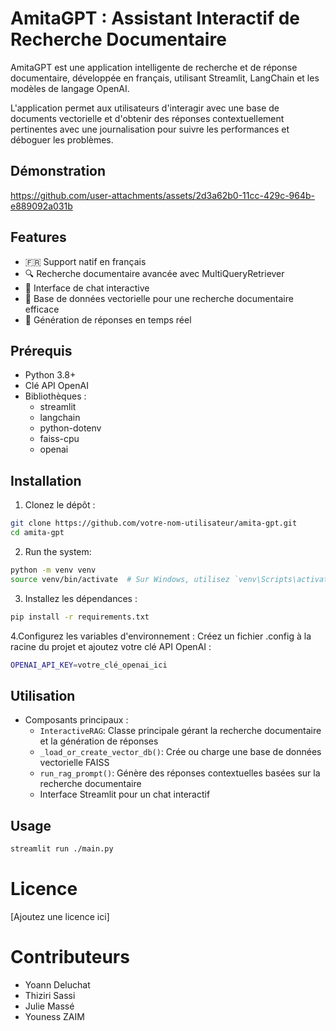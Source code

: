 # AmitaGPT : Assistant Interactif de Recherche Documentaire

AmitaGPT est une application intelligente de recherche et de réponse documentaire, développée en français, utilisant Streamlit, LangChain et les modèles de langage OpenAI. 

L'application permet aux utilisateurs d'interagir avec une base de documents vectorielle et d'obtenir des réponses contextuellement pertinentes 
avec  une journalisation pour suivre les performances et déboguer les problèmes.

## Démonstration

https://github.com/user-attachments/assets/2d3a62b0-11cc-429c-964b-e889092a031b



## Features
- 🇫🇷 Support natif en français
- 🔍 Recherche documentaire avancée avec MultiQueryRetriever
- 💬 Interface de chat interactive
- 📄 Base de données vectorielle pour une recherche documentaire efficace
- 🚀 Génération de réponses en temps réel

## Prérequis 

- Python 3.8+
- Clé API OpenAI
- Bibliothèques :
  - streamlit
  - langchain
  - python-dotenv
  - faiss-cpu
  - openai

## Installation

1. Clonez le dépôt :
```bash
git clone https://github.com/votre-nom-utilisateur/amita-gpt.git
cd amita-gpt
```

2. Run the system:
```bash
python -m venv venv
source venv/bin/activate  # Sur Windows, utilisez `venv\Scripts\activate`
```

3. Installez les dépendances :
```bash
pip install -r requirements.txt
```

4.Configurez les variables d'environnement :
Créez un fichier .config à la racine du projet et ajoutez votre clé API OpenAI :
```bash
OPENAI_API_KEY=votre_clé_openai_ici
```

## Utilisation

- Composants principaux :
  - `InteractiveRAG`: Classe principale gérant la recherche documentaire et la génération de réponses
  - `_load_or_create_vector_db()`: Crée ou charge une base de données vectorielle FAISS
  - `run_rag_prompt()`:  Génère des réponses contextuelles basées sur la recherche documentaire
  - Interface Streamlit pour un chat interactif

## Usage

```bash
streamlit run ./main.py
```

# Licence
[Ajoutez une licence ici]

# Contributeurs
- Yoann Deluchat
- Thiziri Sassi
- Julie Massé
- Youness ZAIM
